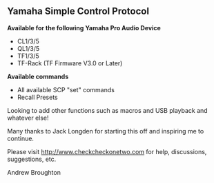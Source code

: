 ## Yamaha Simple Control Protocol

**Available for the following Yamaha Pro Audio Device**

* CL1/3/5
* QL1/3/5
* TF1/3/5
* TF-Rack (TF Firmware V3.0 or Later)

**Available commands**

* All available SCP "set" commands                        
* Recall Presets

Looking to add other functions such as macros and USB playback and whatever else!

Many thanks to Jack Longden for starting this off and inspiring me to continue.

Please visit http://www.checkcheckonetwo.com for help, discussions, suggestions, etc.

Andrew Broughton
